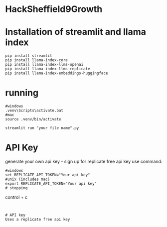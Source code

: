 # HackSheffield9Growth


# Installation of streamlit and llama index
```
pip install streamlit
pip install llama-index-core
pip install llama-index-llms-openai
pip install llama-index-llms-replicate
pip install llama-index-embeddings-huggingface
```

# running
```
#windows
.venv\Scripts\activate.bat
#mac
source .venv/bin/activate
```
```
streamlit run "your file name".py
```
# API Key
generate your own api key - sign up for replicate free api key
use command:
```
#windows
set REPLICATE_API_TOKEN="Your api key"
#unix (includes mac)
export REPLICATE_API_TOKEN="Your api key"
# stopping
```
control + c
```


# API key
Uses a replicate free api key

